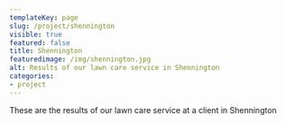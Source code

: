 ```yaml
---
templateKey: page
slug: /project/shennington
visible: true
featured: false
title: Shennington
featuredimage: /img/shennington.jpg
alt: Results of our lawn care service in Shennington
categories:
- project
---
```

These are the results of our lawn care service at a client in Shennington


